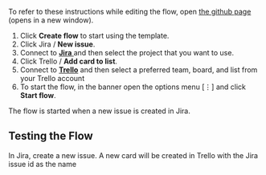 To refer to these instructions while editing the flow, open [the github page](Create%20a%20new%20Jira%20issue%20for%20a%20new%20Trello%20card_instructions.md) (opens in a new window).

1.	Click **Create flow** to start using the template.
2.	Click Jira / **New issue**.
3.	Connect to [**Jira** ](https://ibm.biz/ach2jira) and then select the project that you want to use.
4.	Click Trello / **Add card to list**.
5.	Connect to [**Trello**](https://ibm.biz/actrello) and then select a preferred team, board, and list from your Trello account
6.	To start the flow, in the banner open the options menu [⋮] and click **Start flow**.

The flow is started when a new issue is created in Jira.

## Testing the Flow

In Jira, create a new issue.  A new card will be created in Trello with the Jira issue id as the name
